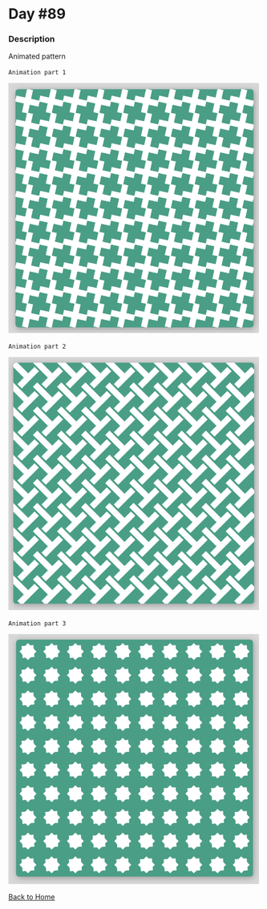 # Day #89

### Description

Animated pattern

`Animation part 1`

<img src='./assets/image-final-1.png' width=500>

`Animation part 2`

<img src='./assets/image-final-2.png' width=500>

`Animation part 3`

<img src='./assets/image-final-3.png' width=500>

[Back to Home](..)
